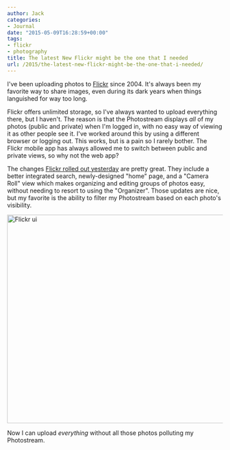 ```yaml
---
author: Jack
categories:
- Journal
date: "2015-05-09T16:28:59+00:00"
tags:
- flickr
- photography
title: The latest New Flickr might be the one that I needed
url: /2015/the-latest-new-flickr-might-be-the-one-that-i-needed/
---
```


I've been uploading photos to [Flickr][1] since 2004. It's always been my favorite way to share images, even during its dark years when things languished for way too long.

Flickr offers unlimited storage, so I've always wanted to upload everything there, but I haven't. The reason is that the Photostream displays _all_ of my photos (public and private) when I'm logged in, with no easy way of viewing it as other people see it. I've worked around this by using a different browser or logging out. This works, but is a pain so I rarely bother. The Flickr mobile app has always allowed me to switch between public and private views, so why not the web app?

The changes [Flickr rolled out yesterday][2] are pretty great. They include a better integrated search, newly-designed "home" page, and a "Camera Roll" view which makes organizing and editing groups of photos easy, without needing to resort to using the "Organizer". Those updates are nice, but my favorite is the ability to filter my Photostream based on each photo's visibility.

<img title="flickr-ui.png" src="/img/2015/05/flickr-ui.png" alt="Flickr ui" width="599" height="487" border="0" />

Now I can upload _everything_ without all those photos polluting my Photostream.

 [1]: https://www.flickr.com/photos/jbaty/
 [2]: http://blog.flickr.net/en/2015/05/07/flickr-camera-roll/
